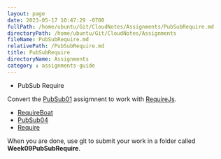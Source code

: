 ```yaml
---
layout: page
date: 2023-05-17 10:47:29 -0700
fullPath: /home/ubuntu/Git/CloudNotes/Assignments/PubSubRequire.md
directoryPath: /home/ubuntu/Git/CloudNotes/Assignments
fileName: PubSubRequire.md
relativePath: /PubSubRequire.md
title: PubSubRequire
directoryName: Assignments
category : assignments-guide
---
```


* PubSub Require

Convert the [PubSub01](PubSub01.html) assigmnent to work with 
[RequireJs](http://requirejs.org/).

- [RequireBoat](https://github.com/charliecalvert/JsObjects/tree/master/JavaScript/Design/RequireBoat)
- [PubSub04](https://github.com/charliecalvert/JsObjects/tree/master/JavaScript/Design/PubSubTopic04)
- [Require](http://www.elvenware.com/charlie/development/web/JavaScript/Require.html)

When you are done, use git to submit your work in a folder called 
**Week09PubSubRequire**.
